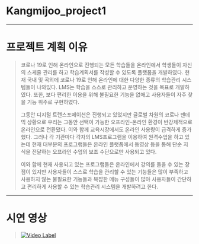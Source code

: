 # Kangmijoo_project1

-----------------------
# 프로젝트 계획 이유
> 코로나 19로 인해 온라인으로 진행되는 모든 학습들을 온라인에서 학생들이 자신의 스케줄 관리를 하고 학습계획서를 작성할 수 있도록 플랫폼을 개발하였다. 현재 국내 및 곡외에 코로나 19로 인해 온라인에 대한 다양한 종류의 학습관리 시스템들이 나와있다. LMS는 학습을 스스로 관리하고 운영하는 것을 목표로 개발하였다. 또한, 보다 편리한 이용을 위해 불필요한 기능을 없애고 사용자들이 자주 찾을 기능 위주로 구현하였다.
>
> 그동안 디지털 트랜스포메이션은 진행되고 있었지만 글로벌 차원의 코로나 팬데믹 상황으로 우리는 그동안 선택이 가능한 오프라인-온라인 환경이 반강제적으로 온라인으로 전환됐다. 이와 함께 교육시장에서도 온라인 사용량이 급격하게 증가했다. 그러나 각 기관마다 각자의 LMS프로그램을 이용하여 원격수업을 하고 있는데 현재 대부분의 프로그램들은 온라인 플랫폼에서 동영상 등을 통해 단순 지식을 전달하는 오프라인 수업의 보조 수단으로만 사용되고 있다. 
> 
> 이와 함께 현재 사용되고 있는 프로그램들은 온라인에서 강의를 들을 수 있는 장점이 있지만 사용자들이 스스로 학습을 관리할 수 있는 기능들은 많이 부족하고 사용하지 않는 불필요한 기능들과 복잡한 메뉴 구성들이 많아 사용자들이 간단하고 편리하게 사용할 수 있는 학습관리 시스템을 개발하려고 한다.

---------------
# 시연 영상
> [![Video Label](http://img.youtube.com/vi/oARkmyHpmy8/0.jpg)](https://youtu.be/oARkmyHpmy8)
